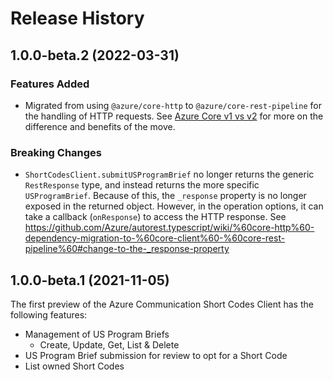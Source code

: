 # Release History

## 1.0.0-beta.2 (2022-03-31)
### Features Added
- Migrated from using `@azure/core-http` to `@azure/core-rest-pipeline` for the handling of HTTP requests. See [Azure Core v1 vs v2](https://github.com/Azure/azure-sdk-for-js/blob/main/sdk/core/core-rest-pipeline/documentation/core2.md) for more on the difference and benefits of the move.

### Breaking Changes
- `ShortCodesClient.submitUSProgramBrief` no longer returns the generic `RestResponse` type, and instead returns the more specific `USProgramBrief`. Because of this, the `_response` property is no longer exposed in the returned object. However, in the operation options, it can take a callback (`onResponse`) to access the HTTP response. See https://github.com/Azure/autorest.typescript/wiki/%60core-http%60-dependency-migration-to-%60core-client%60-%60core-rest-pipeline%60#change-to-the-_response-property

## 1.0.0-beta.1 (2021-11-05)

The first preview of the Azure Communication Short Codes Client has the following features:

- Management of US Program Briefs
  - Create, Update, Get, List & Delete
- US Program Brief submission for review to opt for a Short Code
- List owned Short Codes
